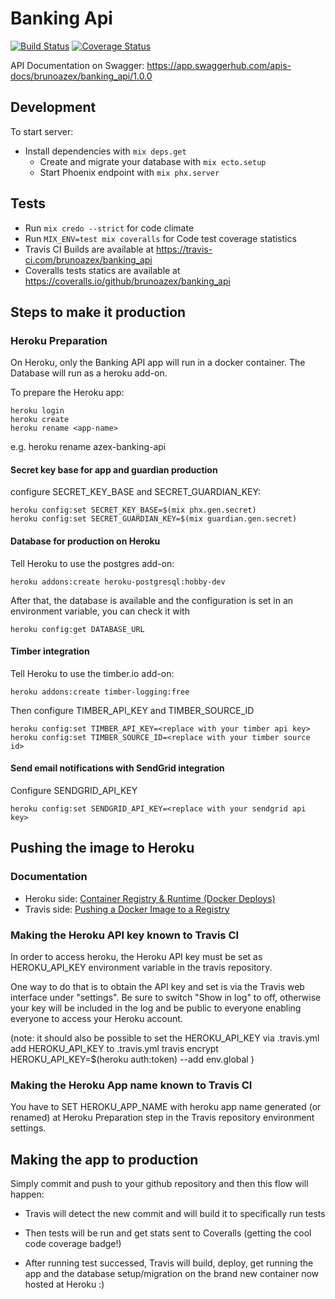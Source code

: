 # Banking Api

[![Build Status](https://travis-ci.com/brunoazex/banking_api.svg?branch=master)](https://travis-ci.com/brunoazex/banking_api)
[![Coverage Status](https://coveralls.io/repos/github/brunoazex/banking_api/badge.svg?branch=master)](https://coveralls.io/github/brunoazex/banking_api?branch=master)

API Documentation on Swagger: <https://app.swaggerhub.com/apis-docs/brunoazex/banking_api/1.0.0>

## Development

To start server:

* Install dependencies with `mix deps.get`
  * Create and migrate your database with `mix ecto.setup`
  * Start Phoenix endpoint with `mix phx.server`
  
## Tests

* Run `mix credo --strict` for code climate
* Run `MIX_ENV=test mix coveralls` for Code test coverage statistics
* Travis CI Builds are available at <https://travis-ci.com/brunoazex/banking_api>
* Coveralls tests statics are available at <https://coveralls.io/github/brunoazex/banking_api>

## Steps to make it production

### Heroku Preparation

On Heroku, only the Banking API app will run in a docker container. The Database will run as a heroku add-on.

To prepare the Heroku app:

    heroku login
    heroku create
    heroku rename <app-name>
e.g.
    heroku rename azex-banking-api

#### Secret key base for app and guardian production

configure SECRET_KEY_BASE and SECRET_GUARDIAN_KEY:

    heroku config:set SECRET_KEY_BASE=$(mix phx.gen.secret)  
    heroku config:set SECRET_GUARDIAN_KEY=$(mix guardian.gen.secret) 

#### Database for production on Heroku

Tell Heroku to use the postgres add-on:

    heroku addons:create heroku-postgresql:hobby-dev

After that, the database is available and the configuration is set in an environment variable, you can check it with

    heroku config:get DATABASE_URL

#### Timber integration

Tell Heroku to use the timber.io add-on:

    heroku addons:create timber-logging:free

Then configure TIMBER_API_KEY and TIMBER_SOURCE_ID

    heroku config:set TIMBER_API_KEY=<replace with your timber api key>
    heroku config:set TIMBER_SOURCE_ID=<replace with your timber source id>

#### Send email notifications with SendGrid integration

Configure SENDGRID_API_KEY

    heroku config:set SENDGRID_API_KEY=<replace with your sendgrid api key>

## Pushing the image to Heroku

### Documentation

* Heroku side: [Container Registry & Runtime (Docker Deploys)](https://devcenter.heroku.com/articles/container-registry-and-runtime)
* Travis side: [Pushing a Docker Image to a Registry](https://docs.travis-ci.com/user/docker/#Pushing-a-Docker-Image-to-a-Registry)

### Making the Heroku API key known to Travis CI

In order to access heroku, the Heroku API key must be set as HEROKU_API_KEY
environment variable in the travis repository.

One way to do that is to obtain the API key and set is via the Travis web
interface under "settings". Be sure to switch "Show in log" to off, otherwise
your key will be included in the log and be public to everyone enabling everyone
to access your Heroku account.

(note: it should also be possible to set the HEROKU_API_KEY via .travis.yml
  add HEROKU_API_KEY to .travis.yml
  travis encrypt HEROKU_API_KEY=$(heroku auth:token) --add env.global
)

### Making the Heroku App name known to Travis CI

You have to SET HEROKU_APP_NAME with heroku app name generated (or renamed) at
Heroku Preparation step in the Travis repository environment settings.

## Making the app to production

Simply commit and push to your github repository and then this flow will happen:

* Travis will detect the new commit and will build it to specifically run tests

* Then tests will be run and get stats sent to Coveralls (getting the cool code coverage badge!)

* After running test successed, Travis will build, deploy, get running the app and 
the database setup/migration on the brand new container now hosted at Heroku :)
